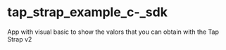 # tap_strap_example_c-_sdk
App with visual basic to show the valors that you can obtain with the Tap Strap v2
